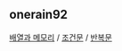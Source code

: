 <h2>onerain92</h2><a href="https://www.notion.so/2ccc8c2459174ad190f81a894f5a5331">배열과 메모리</a> / <a href="https://www.notion.so/a68b98ab84b2429998c63299075ea286">조건문</a> / <a href="https://www.notion.so/70cf470a18864cfd8594db23dd8d42fe">반복문</a>